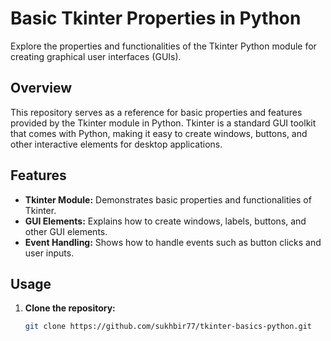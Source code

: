 # Basic Tkinter Properties in Python

Explore the properties and functionalities of the Tkinter Python module for creating graphical user interfaces (GUIs).

## Overview

This repository serves as a reference for basic properties and features provided by the Tkinter module in Python. Tkinter is a standard GUI toolkit that comes with Python, making it easy to create windows, buttons, and other interactive elements for desktop applications.

## Features

- **Tkinter Module:** Demonstrates basic properties and functionalities of Tkinter.
- **GUI Elements:** Explains how to create windows, labels, buttons, and other GUI elements.
- **Event Handling:** Shows how to handle events such as button clicks and user inputs.

## Usage

1. **Clone the repository:**
   ```bash
   git clone https://github.com/sukhbir77/tkinter-basics-python.git
